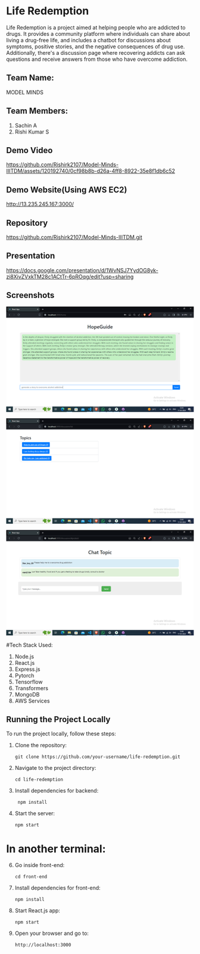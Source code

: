 # Life Redemption

Life Redemption is a project aimed at helping people who are addicted to drugs. It provides a community platform where individuals can share about living a drug-free life, and includes a chatbot for discussions about symptoms, positive stories, and the negative consequences of drug use. Additionally, there's a discussion page where recovering addicts can ask questions and receive answers from those who have overcome addiction.

## Team Name:
MODEL MINDS

## Team Members:
1. Sachin A
2. Rishi Kumar S

## Demo Video

https://github.com/Rishirk2107/Model-Minds-IIITDM/assets/120192740/0cf98b8b-d26a-4ff8-8922-35e8f1db6c52

## Demo Website(Using AWS EC2)
http://13.235.245.167:3000/

## Repository

https://github.com/Rishirk2107/Model-Minds-IIITDM.git

## Presentation

https://docs.google.com/presentation/d/1WvNSJ7YydOG8yk-zi8XivZVxkTM28c1ACtTr-6pROqg/edit?usp=sharing

## Screenshots

![Screenshot](Screenshots/Screenshot-1.png)

![Screenshot](Screenshots/Screenshot-2.png)

![Screenshot](Screenshots/Screenshot-3.png)


#Tech Stack Used:
1. Node.js
2. React.js
3. Express.js
4. Pytorch
5. Tensorflow
6. Transformers
7. MongoDB
8. AWS Services

## Running the Project Locally
To run the project locally, follow these steps:

1. Clone the repository:
   ```
   git clone https://github.com/your-username/life-redemption.git
   ```
2. Navigate to the project directory:
    ```
   cd life-redemption
    ```
3. Install dependencies for backend:
    ```
     npm install
    ```
4. Start the server:
    ```
    npm start
    ```
# In another terminal:

6. Go inside front-end:
    ```
    cd front-end
    ```
10. Install dependencies for front-end:
    ```
    npm install
    ```
14. Start React.js app:
    ```
    npm start
    ```
16. Open your browser and go to:
    ```
    http://localhost:3000
    ```
